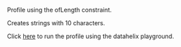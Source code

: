 Profile using the ofLength constraint.

Creates strings with 10 characters.

Click [here](https://finos.github.io/datahelix/playground/#ewogICAgImZpZWxkcyI6IFsKICAgIHsKICAgICAgIm5hbWUiOiAidGVuIiwKICAgICAgInR5cGUiOiAic3RyaW5nIiwKICAgICAgIm51bGxhYmxlIjogZmFsc2UKICAgIH0KICBdLAogICJjb25zdHJhaW50cyI6IFsKICAgIHsKICAgICAgImZpZWxkIjogInRlbiIsCiAgICAgICJvZkxlbmd0aCI6ICIxMCIKICAgIH0KICBdCn0K) to run the profile using the datahelix playground.
